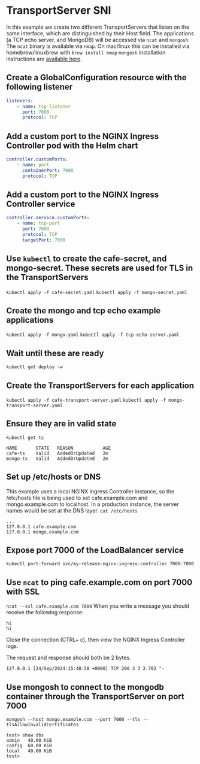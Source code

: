 # TransportServer SNI

In this example we create two different TransportServers that listen on the same interface, which are distinguished by their Host field.
The applications (a TCP echo server, and MongoDB) will be accessed via `ncat` and `mongosh`.
The `ncat` binary is available via `nmap`. On mac/linux this can be installed via homebrew/linuxbrew with `brew install nmap`
`mongosh` installation instructions are [available here](https://www.mongodb.com/docs/mongodb-shell/install/).

## Create a GlobalConfiguration resource with the following listener

```yaml
listeners:
    - name: tcp-listener
      port: 7000 
      protocol: TCP
```

## Add a custom port to the NGINX Ingress Controller pod with the Helm chart

```yaml
controller.customPorts:
    - name: port
      containerPort: 7000
      protocol: TCP
```

## Add a custom port to the NGINX Ingress Controller service

```yaml
controller.service.customPorts:
    - name: tcp-port 
      port: 7000 
      protocol: TCP
      targetPort: 7000 
```

## Use `kubectl` to create the cafe-secret, and mongo-secret. These secrets are used for TLS in the TransportServers

`kubectl apply -f cafe-secret.yaml`
`kubectl apply -f mongo-secret.yaml`

## Create the mongo and tcp echo example applications

`kubectl apply -f mongo.yaml`
`kubectl apply -f tcp-echo-server.yaml`

## Wait until these are ready

`kubectl get deploy -w`

## Create the TransportServers for each application

`kubectl apply -f cafe-transport-server.yaml`
`kubectl apply -f mongo-transport-server.yaml`

## Ensure they are in valid state

`kubectl get ts`

```shell
NAME       STATE   REASON           AGE
cafe-ts    Valid   AddedOrUpdated   2m
mongo-ts   Valid   AddedOrUpdated   2m
```

## Set up /etc/hosts or DNS

This example uses a local NGINX Ingress Controller instance, so the /etc/hosts file
is being used to set cafe.example.com and mongo.example.com to localhost.
In a production instance, the server names would be set at the DNS layer.
`cat /etc/hosts`

```shell
...
127.0.0.1 cafe.example.com
127.0.0.1 mongo.example.com
```

## Expose port 7000 of the LoadBalancer service

`kubectl port-forward svc/my-release-nginx-ingress-controller 7000:7000`

## Use `ncat` to ping cafe.example.com on port 7000 with SSL

`ncat --ssl cafe.example.com 7000`
When you write a message you should receive the following response:

```shell
hi
hi
```

Close the connection (CTRL+ c), then view the NGINX Ingress Controller logs.

The request and response should both be 2 bytes.

```shell
127.0.0.1 [24/Sep/2024:15:48:58 +0000] TCP 200 3 3 2.702 "-
```

## Use mongosh to connect to the mongodb container through the TransportServer on port 7000

`mongosh --host mongo.example.com --port 7000 --tls --tlsAllowInvalidCertificates`

```shell
test> show dbs
admin   40.00 KiB
config  60.00 KiB
local   40.00 KiB
test>
```
